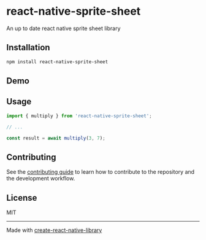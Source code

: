 # react-native-sprite-sheet

An up to date react native sprite sheet library

## Installation

```sh
npm install react-native-sprite-sheet
```

## Demo



## Usage


```js
import { multiply } from 'react-native-sprite-sheet';

// ...

const result = await multiply(3, 7);
```


## Contributing

See the [contributing guide](CONTRIBUTING.md) to learn how to contribute to the repository and the development workflow.

## License

MIT

---

Made with [create-react-native-library](https://github.com/callstack/react-native-builder-bob)
